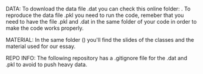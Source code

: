 DATA: To download the data file .dat you can check this online folder: . To reproduce the data file .pkl you need to run the code, remeber that you need to have the file .pkl and .dat in the same folder of your code in order to make the code works properly.

MATERIAL: In the same folder () you'll find the slides of the classes and the material used for our essay.

REPO INFO: The following repository has a .gitignore file for the .dat and .pkl to avoid to push heavy data.
